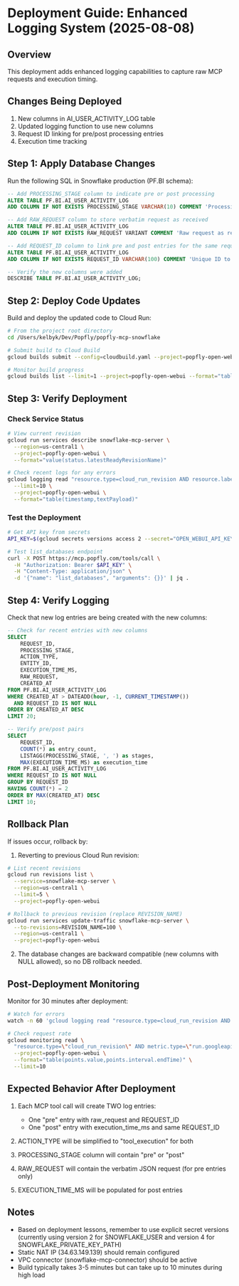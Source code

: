 # Deployment Guide: Enhanced Logging System (2025-08-08)

## Overview
This deployment adds enhanced logging capabilities to capture raw MCP requests and execution timing.

## Changes Being Deployed
1. New columns in AI_USER_ACTIVITY_LOG table
2. Updated logging function to use new columns
3. Request ID linking for pre/post processing entries
4. Execution time tracking

## Step 1: Apply Database Changes

Run the following SQL in Snowflake production (PF.BI schema):

```sql
-- Add PROCESSING_STAGE column to indicate pre or post processing
ALTER TABLE PF.BI.AI_USER_ACTIVITY_LOG 
ADD COLUMN IF NOT EXISTS PROCESSING_STAGE VARCHAR(10) COMMENT 'Processing stage: pre (raw request) or post (after processing)';

-- Add RAW_REQUEST column to store verbatim request as received
ALTER TABLE PF.BI.AI_USER_ACTIVITY_LOG 
ADD COLUMN IF NOT EXISTS RAW_REQUEST VARIANT COMMENT 'Raw request as received by MCP server (for pre-processing stage)';

-- Add REQUEST_ID column to link pre and post entries for the same request
ALTER TABLE PF.BI.AI_USER_ACTIVITY_LOG 
ADD COLUMN IF NOT EXISTS REQUEST_ID VARCHAR(100) COMMENT 'Unique ID to link pre and post processing entries';

-- Verify the new columns were added
DESCRIBE TABLE PF.BI.AI_USER_ACTIVITY_LOG;
```

## Step 2: Deploy Code Updates

Build and deploy the updated code to Cloud Run:

```bash
# From the project root directory
cd /Users/kelbyk/Dev/Popfly/popfly-mcp-snowflake

# Submit build to Cloud Build
gcloud builds submit --config=cloudbuild.yaml --project=popfly-open-webui

# Monitor build progress
gcloud builds list --limit=1 --project=popfly-open-webui --format="table(id,status,createTime)"
```

## Step 3: Verify Deployment

### Check Service Status
```bash
# View current revision
gcloud run services describe snowflake-mcp-server \
  --region=us-central1 \
  --project=popfly-open-webui \
  --format="value(status.latestReadyRevisionName)"

# Check recent logs for any errors
gcloud logging read "resource.type=cloud_run_revision AND resource.labels.service_name=snowflake-mcp-server AND severity>=ERROR" \
  --limit=10 \
  --project=popfly-open-webui \
  --format="table(timestamp,textPayload)"
```

### Test the Deployment
```bash
# Get API key from secrets
API_KEY=$(gcloud secrets versions access 2 --secret="OPEN_WEBUI_API_KEY" --project=popfly-open-webui 2>/dev/null)

# Test list_databases endpoint
curl -X POST https://mcp.popfly.com/tools/call \
  -H "Authorization: Bearer $API_KEY" \
  -H "Content-Type: application/json" \
  -d '{"name": "list_databases", "arguments": {}}' | jq .
```

## Step 4: Verify Logging

Check that new log entries are being created with the new columns:

```sql
-- Check for recent entries with new columns
SELECT 
    REQUEST_ID,
    PROCESSING_STAGE,
    ACTION_TYPE,
    ENTITY_ID,
    EXECUTION_TIME_MS,
    RAW_REQUEST,
    CREATED_AT
FROM PF.BI.AI_USER_ACTIVITY_LOG
WHERE CREATED_AT > DATEADD(hour, -1, CURRENT_TIMESTAMP())
  AND REQUEST_ID IS NOT NULL
ORDER BY CREATED_AT DESC
LIMIT 20;

-- Verify pre/post pairs
SELECT 
    REQUEST_ID,
    COUNT(*) as entry_count,
    LISTAGG(PROCESSING_STAGE, ', ') as stages,
    MAX(EXECUTION_TIME_MS) as execution_time
FROM PF.BI.AI_USER_ACTIVITY_LOG
WHERE REQUEST_ID IS NOT NULL
GROUP BY REQUEST_ID
HAVING COUNT(*) = 2
ORDER BY MAX(CREATED_AT) DESC
LIMIT 10;
```

## Rollback Plan

If issues occur, rollback by:

1. Reverting to previous Cloud Run revision:
```bash
# List recent revisions
gcloud run revisions list \
  --service=snowflake-mcp-server \
  --region=us-central1 \
  --limit=5 \
  --project=popfly-open-webui

# Rollback to previous revision (replace REVISION_NAME)
gcloud run services update-traffic snowflake-mcp-server \
  --to-revisions=REVISION_NAME=100 \
  --region=us-central1 \
  --project=popfly-open-webui
```

2. The database changes are backward compatible (new columns with NULL allowed), so no DB rollback needed.

## Post-Deployment Monitoring

Monitor for 30 minutes after deployment:

```bash
# Watch for errors
watch -n 60 'gcloud logging read "resource.type=cloud_run_revision AND resource.labels.service_name=snowflake-mcp-server AND severity>=ERROR" --limit=5 --project=popfly-open-webui --format="table(timestamp,textPayload)"'

# Check request rate
gcloud monitoring read \
  "resource.type=\"cloud_run_revision\" AND metric.type=\"run.googleapis.com/request_count\"" \
  --project=popfly-open-webui \
  --format="table(points.value,points.interval.endTime)" \
  --limit=10
```

## Expected Behavior After Deployment

1. Each MCP tool call will create TWO log entries:
   - One "pre" entry with raw_request and REQUEST_ID
   - One "post" entry with execution_time_ms and same REQUEST_ID

2. ACTION_TYPE will be simplified to "tool_execution" for both
3. PROCESSING_STAGE column will contain "pre" or "post"
4. RAW_REQUEST will contain the verbatim JSON request (for pre entries only)
5. EXECUTION_TIME_MS will be populated for post entries

## Notes

- Based on deployment lessons, remember to use explicit secret versions (currently using version 2 for SNOWFLAKE_USER and version 4 for SNOWFLAKE_PRIVATE_KEY_PATH)
- Static NAT IP (34.63.149.139) should remain configured
- VPC connector (snowflake-mcp-connector) should be active
- Build typically takes 3-5 minutes but can take up to 10 minutes during high load